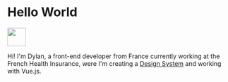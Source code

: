 # Hello World

<img src="https://user-images.githubusercontent.com/5679180/79618120-0daffb80-80be-11ea-819e-d2b0fa904d07.gif" height="42px">

Hi! I'm Dylan, a front-end developer from France currently working at the French Health Insurance, were I'm creating a [Design System](https://github.com/assurance-maladie-digital/design-system) and working with Vue.js.
